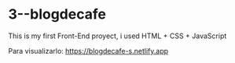 # 3--blogdecafe
This is my first Front-End proyect, i used HTML + CSS + JavaScript

Para visualizarlo:
https://blogdecafe-s.netlify.app

